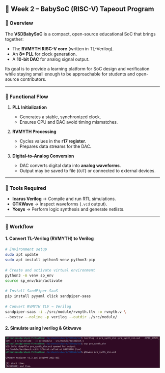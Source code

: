 ## 🚀 Week 2 – BabySoC (RISC-V) Tapeout Program  

### 🔹 Overview  
The **VSDBabySoC** is a compact, open-source educational SoC that brings together:  
- The **RVMYTH RISC-V core** (written in TL-Verilog).  
- An **8× PLL** for clock generation.  
- A **10-bit DAC** for analog signal output.  

Its goal is to provide a learning platform for SoC design and verification while staying small enough to be approachable for students and open-source contributors.  

---

### 🔹 Functional Flow  

1. **PLL Initialization**  
   - Generates a stable, synchronized clock.  
   - Ensures CPU and DAC avoid timing mismatches.  

2. **RVMYTH Processing**  
   - Cycles values in the **r17 register**.  
   - Prepares data streams for the DAC.  

3. **Digital-to-Analog Conversion**  
   - DAC converts digital data into **analog waveforms**.  
   - Output may be saved to file (`OUT`) or connected to external devices.  

---

### 🔹 Tools Required  

- **Icarus Verilog** → Compile and run RTL simulations.  
- **GTKWave** → Inspect waveforms (`.vcd` output).  
- **Yosys** → Perform logic synthesis and generate netlists.  

---

### 🔹 Workflow  

#### 1. Convert TL-Verilog (RVMYTH) to Verilog  
```bash
# Environment setup
sudo apt update
sudo apt install python3-venv python3-pip

# Create and activate virtual environment
python3 -m venv sp_env
source sp_env/bin/activate

# Install SandPiper-SaaS
pip install pyyaml click sandpiper-saas

# Convert RVMYTH TLV → Verilog
sandpiper-saas -i ./src/module/rvmyth.tlv -o rvmyth.v \
--bestsv --noline -p verilog --outdir ./src/module/
```

#### 2. Simulate using Iverilog & Gtkwave  
![pre synth command](presynth_command.png)


